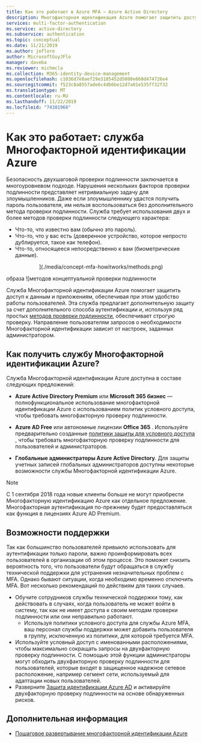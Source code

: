 ```yaml
---
title: Как это работает в Azure MFA — Azure Active Directory
description: Многофакторная идентификация Azure помогает защитить доступ к данным и приложениям, при этом не усложняя процесс входа пользователя в систему.
services: multi-factor-authentication
ms.service: active-directory
ms.subservice: authentication
ms.topic: conceptual
ms.date: 11/21/2019
ms.author: joflore
author: MicrosoftGuyJFlo
manager: daveba
ms.reviewer: michmcla
ms.collection: M365-identity-device-management
ms.openlocfilehash: c1036d7e8aef29e3185452d5088e660d474726e4
ms.sourcegitcommit: f523c8a8557ade6c4db6be12d7a01e535ff32f32
ms.translationtype: MT
ms.contentlocale: ru-RU
ms.lasthandoff: 11/22/2019
ms.locfileid: "74381968"
---
```

# <a name="how-it-works-azure-multi-factor-authentication"></a>Как это работает: служба Многофакторной идентификации Azure

Безопасность двухшаговой проверки подлинности заключается в многоуровневом подходе. Нарушения нескольких факторов проверки подлинности представляет нетривиальную задачу для злоумышленников. Даже если злоумышленнику удастся получить пароль пользователя, им нельзя воспользоваться без дополнительного метода проверки подлинности. Служба требует использования двух и более методов проверки подлинности следующего характера:

* Что-то, что известно вам (обычно это пароль).
* Что-то, что у вас есть (доверенное устройство, которое непросто дублируется, такое как телефон).
* Что-то, относящееся непосредственно к вам (биометрические данные).

<center>

](./media/concept-mfa-howitworks/methods.png)</center> образа ![методов концептуальной проверки подлинности

Служба Многофакторной идентификации Azure помогает защитить доступ к данным и приложениям, обеспечивая при этом удобство работы пользователей. Эта служба предлагает дополнительную защиту за счет дополнительного способа аутентификации и, используя ряд простых [методов проверки подлинности](concept-authentication-methods.md), обеспечивает строгую проверку. Направление пользователям запросов о необходимости Многофакторной идентификации зависит от настроек, заданных администратором.

## <a name="how-to-get-multi-factor-authentication"></a>Как получить службу Многофакторной идентификации Azure?

Служба Многофакторной идентификации Azure доступна в составе следующих предложений:

* **Azure Active Directory Premium** или **Microsoft 365 бизнес** — полнофункциональное использование многофакторной идентификации Azure с использованием политик условного доступа, чтобы требовать многофакторную проверку подлинности.

* **Azure AD Free** или автономные лицензии **Office 365** . Используйте предварительно созданные [политики защиты для условного доступа](../conditional-access/concept-baseline-protection.md) , чтобы требовать многофакторную проверку подлинности для пользователей и администраторов.

* **Глобальные администраторы Azure Active Directory**. Для защиты учетных записей глобальных администраторов доступны некоторые возможности службы Многофакторной идентификации Azure.

> [!NOTE]
> С 1 сентября 2018 года новые клиенты больше не могут приобрести Многофакторную идентификацию Azure как отдельное предложение. Многофакторная аутентификация по-прежнему будет предоставляться как функция в лицензиях Azure AD Premium.

## <a name="supportability"></a>Возможности поддержки

Так как большинство пользователей привыкло использовать для аутентификации только пароли, важно проинформировать всех пользователей в организации об этом процессе. Это поможет снизить вероятность того, что пользователи будут обращаться в службу технической поддержки для устранения незначительных проблем с MFA. Однако бывают ситуации, когда необходимо временно отключить MFA. Вот несколько рекомендаций по действиям для таких случаев.

* Обучите сотрудников службы технической поддержки тому, как действовать в случаях, когда пользователь не может войти в систему, так как не имеет доступа к своим методам проверки подлинности или они неправильно работают.
   * Используя политики условного доступа для службы Azure MFA, ваш персонал службы поддержки может добавить пользователя в группу, исключенную из политики, для которой требуется MFA.
* Используйте условный доступ с именованными расположениями, чтобы максимально сокращать запросы на двухфакторную проверку подлинности. С помощью этой функции администраторы могут обходить двухфакторную проверку подлинности для пользователей, которые входят в защищенное надежное сетевое расположение, например сегмент сети, используемый для адаптации новых пользователей.
* Разверните [Защита идентификации Azure AD](../active-directory-identityprotection.md) и активируйте двухфакторную проверку подлинности на основе обнаруженных рисков.

## <a name="next-steps"></a>Дополнительная информация

- [Пошаговое развертывание многофакторной идентификации Azure](howto-mfa-getstarted.md)
